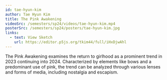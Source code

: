 ```yaml
---
id: tae-hyun-kim
author: Tae Hyun Kim
title: The Pink Awakening
videoSrc: /semesters/sp24/videos/tae-hyun-kim.mp4
posterSrc: /semesters/sp24/posters/tae-hyun-kim.jpg
links:
  - text: View Sketch
    url: https://editor.p5js.org/tkim44/full/iHxDjwAhl
---
```


The Pink Awakening examines the return to girlhood as a prominent trend in 2023 continuing into 2024. Characterized by elements like bows and a predominant use of pink, the trend can be analyzed through various lenses and forms of media, including nostalgia and escapism.